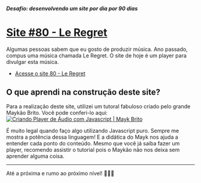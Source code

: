 ##### Desafio: desenvolvendo um site por dia por 90 dias 

# [Site #80 - Le Regret](https://www.dorlyneto.com/90sites/80-le-regret)

Algumas pessoas sabem que eu gosto de produzir música. Ano passado, compus uma música chamada Le Regret. O site de hoje é um player para divulgar esta música.

* [Acesse o site 80 - Le Regret](https://www.dorlyneto.com/90sites/80-le-regret)

## O que aprendi na construção deste site?
 
Para a realização deste site, utilizei um tutoral fabuloso criado pelo grande Maykão Brito. Você pode conferi-lo aqui:
[![Criando Player de Áudio com Javascript | Mayk Brito](https://img.youtube.com/vi/vqrjFnq3-uo/0.jpg)](https://www.youtube.com/watch?v=vqrjFnq3-uo)

É muito legal quando faço algo utilizando Javascript puro. Sempre me mostra a potência dessa linguagem! E a didática do Mayk nos ajuda a entender cada ponto do conteúdo. Mesmo que você já saiba fazer um player, recomendo assistir o tutorial pois o Maykão não nos deixa sem aprender alguma coisa.

---

Até a próxima e rumo ao próximo nível! 🚀🚀🚀
